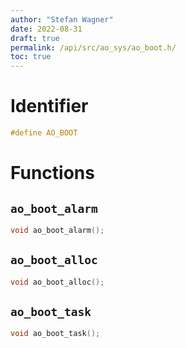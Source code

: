```yaml
---
author: "Stefan Wagner"
date: 2022-08-31
draft: true
permalink: /api/src/ao_sys/ao_boot.h/
toc: true
---
```


# Identifier

```c
#define AO_BOOT
```

# Functions

## `ao_boot_alarm`

```c
void ao_boot_alarm();
```

## `ao_boot_alloc`

```c
void ao_boot_alloc();
```

## `ao_boot_task`

```c
void ao_boot_task();
```
